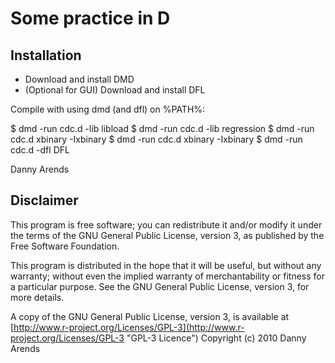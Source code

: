 Some practice in D
=================

Installation
------------
- Download and install DMD
- (Optional for GUI) Download and install DFL

Compile with using dmd (and dfl) on %PATH%:

  $ dmd -run cdc.d -lib libload
  $ dmd -run cdc.d -lib regression
  $ dmd -run cdc.d xbinary -Ixbinary
  $ dmd -run cdc.d xbinary -Ixbinary
  $ dmd -run cdc.d -dfl DFL


Danny Arends

Disclaimer
----------
This program is free software; you can redistribute it and/or
modify it under the terms of the GNU General Public License,
version 3, as published by the Free Software Foundation.

This program is distributed in the hope that it will be useful,
but without any warranty; without even the implied warranty of
merchantability or fitness for a particular purpose.  See the GNU
General Public License, version 3, for more details.

A copy of the GNU General Public License, version 3, is available
at [http://www.r-project.org/Licenses/GPL-3](http://www.r-project.org/Licenses/GPL-3 "GPL-3 Licence")
Copyright (c) 2010 Danny Arends
